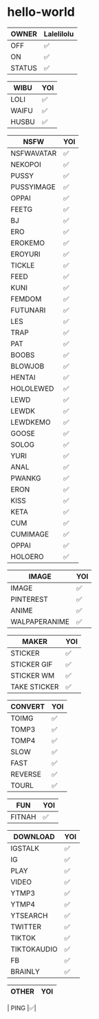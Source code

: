 # hello-world

| OWNER |Lalelilolu|
| ------------- | ------------- |
| OFF |✅|
| ON |✅|
| STATUS |✅|

| WIBU |YOI|
| ------------- | ------------- |
| LOLI |✅|
| WAIFU |✅|
| HUSBU |✅|

| NSFW |YOI|
| ------------- | ------------- |
| NSFWAVATAR |✅|
| NEKOPOI |✅|
| PUSSY |✅|
| PUSSYIMAGE |✅|
| OPPAI |✅|
| FEETG |✅|
| BJ |✅|
| ERO |✅|
| EROKEMO |✅|
| EROYURI |✅|
| TICKLE |✅|
| FEED |✅|
| KUNI |✅|
| FEMDOM |✅|
| FUTUNARI |✅|
| LES |✅|
| TRAP |✅|
| PAT |✅|
| BOOBS |✅|
| BLOWJOB |✅|
| HENTAI |✅|
| HOLOLEWED |✅|
| LEWD |✅|
| LEWDK |✅|
| LEWDKEMO |✅|
| GOOSE |✅|
| SOLOG |✅|
| YURI |✅|
| ANAL |✅|
| PWANKG |✅|
| ERON |✅|
| KISS |✅|
| KETA |✅|
| CUM |✅|
| CUMIMAGE |✅|
| OPPAI |✅|
| HOLOERO |✅|

| IMAGE |YOI|
| ------------- | ------------- |
| IMAGE |✅|
| PINTEREST |✅|
| ANIME  |✅|
| WALPAPERANIME |✅|

| MAKER |YOI|
| ------------- | ------------- |
| STICKER |✅|
| STICKER GIF |✅|
| STICKER WM |✅|
| TAKE STICKER |✅|

| CONVERT |YOI|
| ------------- | ------------- |
| TOIMG |✅|
| TOMP3 |✅|
| TOMP4 |✅|
| SLOW |✅|
| FAST |✅|
| REVERSE |✅|
| TOURL |✅|

| FUN |YOI|
| ------------- | ------------- |
| FITNAH |✅|

| DOWNLOAD |YOI|
| ------------- | ------------- |
| IGSTALK |✅|
| IG |✅|
| PLAY |✅|
| VIDEO |✅|
| YTMP3 |✅|
| YTMP4 |✅|
| YTSEARCH |✅|
| TWITTER |✅|
| TIKTOK |✅|
| TIKTOKAUDIO |✅|
| FB |✅|
| BRAINLY |✅|

| OTHER |YOI|
| ------------- | ------------- |

| PING |✅|
